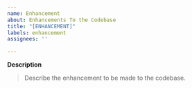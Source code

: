 ```yaml
---
name: Enhancement
about: Enhancements To the Codebase
title: "[ENHANCEMENT]"
labels: enhancement
assignees: ''

---
```


**Description**
> Describe the enhancement to be made to the codebase.

